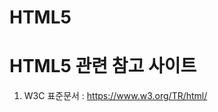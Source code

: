 # HTML5
# HTML5 관련 참고 사이트 
<ol>
  <li>W3C 표준문서 : <a href='https://www.w3.org/TR/html/'>https://www.w3.org/TR/html/</a></li>
<ol>
